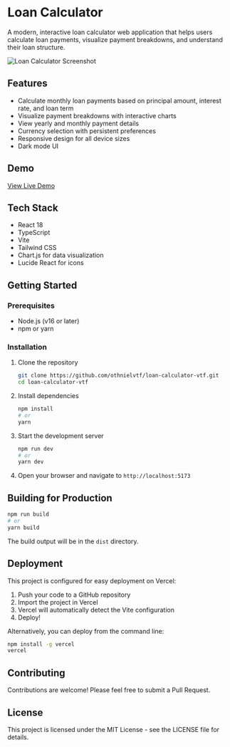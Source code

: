 # Loan Calculator

A modern, interactive loan calculator web application that helps users calculate loan payments, visualize payment breakdowns, and understand their loan structure.

![Loan Calculator Screenshot](https://cdn.jsdelivr.net/gh/othnielvtf/loan-calculator-vtf/public/images/preview.png)

## Features

- Calculate monthly loan payments based on principal amount, interest rate, and loan term
- Visualize payment breakdowns with interactive charts
- View yearly and monthly payment details
- Currency selection with persistent preferences
- Responsive design for all device sizes
- Dark mode UI

## Demo

[View Live Demo](https://loan-calculator-vtf.vercel.app)

## Tech Stack

- React 18
- TypeScript
- Vite
- Tailwind CSS
- Chart.js for data visualization
- Lucide React for icons

## Getting Started

### Prerequisites

- Node.js (v16 or later)
- npm or yarn

### Installation

1. Clone the repository
   ```bash
   git clone https://github.com/othnielvtf/loan-calculator-vtf.git
   cd loan-calculator-vtf
   ```

2. Install dependencies
   ```bash
   npm install
   # or
   yarn
   ```

3. Start the development server
   ```bash
   npm run dev
   # or
   yarn dev
   ```

4. Open your browser and navigate to `http://localhost:5173`

## Building for Production

```bash
npm run build
# or
yarn build
```

The build output will be in the `dist` directory.

## Deployment

This project is configured for easy deployment on Vercel:

1. Push your code to a GitHub repository
2. Import the project in Vercel
3. Vercel will automatically detect the Vite configuration
4. Deploy!

Alternatively, you can deploy from the command line:

```bash
npm install -g vercel
vercel
```

## Contributing

Contributions are welcome! Please feel free to submit a Pull Request.

## License

This project is licensed under the MIT License - see the LICENSE file for details.

